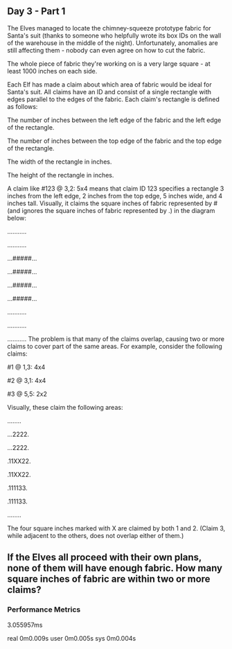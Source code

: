 ## Day 3 - Part 1


The Elves managed to locate the chimney-squeeze prototype fabric for Santa's suit (thanks to someone who helpfully wrote its box IDs on the wall of the warehouse in the middle of the night). Unfortunately, anomalies are still affecting them - nobody can even agree on how to cut the fabric.

The whole piece of fabric they're working on is a very large square - at least 1000 inches on each side.

Each Elf has made a claim about which area of fabric would be ideal for Santa's suit. All claims have an ID and consist of a single rectangle with edges parallel to the edges of the fabric. Each claim's rectangle is defined as follows:

The number of inches between the left edge of the fabric and the left edge of the rectangle.

The number of inches between the top edge of the fabric and the top edge of the rectangle.

The width of the rectangle in inches.

The height of the rectangle in inches.

A claim like #123 @ 3,2: 5x4 means that claim ID 123 specifies a rectangle 3 inches from the left edge, 2 inches from the top edge, 5 inches wide, and 4 inches tall. Visually, it claims the square inches of fabric represented by # (and ignores the square inches of fabric represented by .) in the diagram below:

...........

...........

...#####...

...#####...

...#####...

...#####...

...........

...........

...........
The problem is that many of the claims overlap, causing two or more claims to cover part of the same areas. For example, consider the following claims:

#1 @ 1,3: 4x4

#2 @ 3,1: 4x4

#3 @ 5,5: 2x2

Visually, these claim the following areas:

........

...2222.

...2222.

.11XX22.

.11XX22.

.111133.

.111133.

........

The four square inches marked with X are claimed by both 1 and 2. (Claim 3, while adjacent to the others, does not overlap either of them.)

If the Elves all proceed with their own plans, none of them will have enough fabric. How many square inches of fabric are within two or more claims?
---
### Performance Metrics

3.055957ms

real    0m0.009s
user    0m0.005s
sys     0m0.004s

